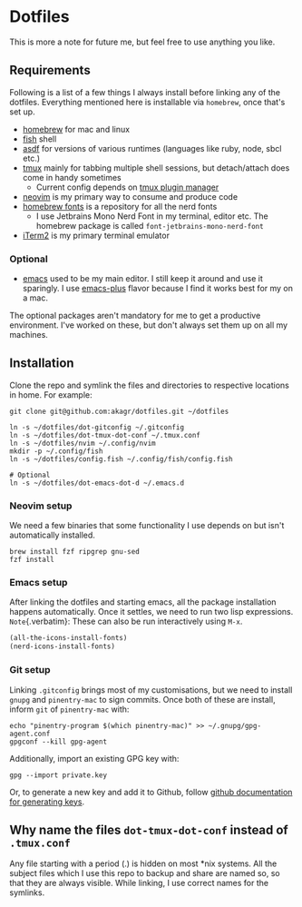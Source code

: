 # Dotfiles

This is more a note for future me, but feel free to use anything you
like.

## Requirements

Following is a list of a few things I always install before linking any
of the dotfiles. Everything mentioned here is installable via
`homebrew`, once that's set up.

- [homebrew](https://brew.sh/) for mac and linux
- [fish](https://fishshell.com/) shell
- [asdf](https://asdf-vm.com/) for versions of various runtimes (languages like ruby, node, sbcl etc.)
- [tmux](https://github.com/tmux/tmux/wiki) mainly for tabbing multiple shell sessions, but detach/attach does come in handy sometimes
  - Current config depends on [tmux plugin manager](https://github.com/tmux-plugins/tpm)
- [neovim](https://neovim.io/) is my primary way to consume and produce code
- [homebrew fonts](https://github.com/Homebrew/homebrew-cask-fonts) is a repository for all the nerd fonts
  - I use Jetbrains Mono Nerd Font in my terminal, editor etc. The homebrew package is called `font-jetbrains-mono-nerd-font`
- [iTerm2](https://iterm2.com) is my primary terminal emulator

### Optional

- [emacs](https://www.gnu.org/software/emacs/) used to be my main editor. I still keep it around and use it sparingly.
  I use [emacs-plus](https://github.com/d12frosted/homebrew-emacs-plus) flavor because I find it works best for my on a mac. 

The optional packages aren't mandatory for me to get a productive environment. I've worked on these, but don't always set them up on all my machines.


## Installation

Clone the repo and symlink the files and directories to respective
locations in home. For example:

```fish
git clone git@github.com:akagr/dotfiles.git ~/dotfiles

ln -s ~/dotfiles/dot-gitconfig ~/.gitconfig
ln -s ~/dotfiles/dot-tmux-dot-conf ~/.tmux.conf
ln -s ~/dotfiles/nvim ~/.config/nvim
mkdir -p ~/.config/fish
ln -s ~/dotfiles/config.fish ~/.config/fish/config.fish

# Optional
ln -s ~/dotfiles/dot-emacs-dot-d ~/.emacs.d
```

### Neovim setup

We need a few binaries that some functionality I use depends on but isn't automatically installed.

```fish
brew install fzf ripgrep gnu-sed
fzf install
```

### Emacs setup

After linking the dotfiles and starting emacs, all the package
installation happens automatically. Once it settles, we need to run two
lisp expressions. `Note`{.verbatim}: These can also be run interactively
using `M-x`.

```lisp
(all-the-icons-install-fonts)
(nerd-icons-install-fonts)
```

### Git setup

Linking `.gitconfig` brings most of my customisations, but we need to
install `gnupg` and `pinentry-mac` to sign commits. Once both of these
are install, inform `git` of `pinentry-mac` with:

```fish
echo "pinentry-program $(which pinentry-mac)" >> ~/.gnupg/gpg-agent.conf
gpgconf --kill gpg-agent
```

Additionally, import an existing GPG key with:

```fish
gpg --import private.key
```

Or, to generate a new key and add it to Github, follow [github
documentation for generating
keys](https://docs.github.com/en/authentication/managing-commit-signature-verification/generating-a-new-gpg-key).

## Why name the files `dot-tmux-dot-conf` instead of `.tmux.conf`

Any file starting with a period (.) is hidden on most \*nix systems. All
the subject files which I use this repo to backup and share are named
so, so that they are always visible. While linking, I use correct names
for the symlinks.
